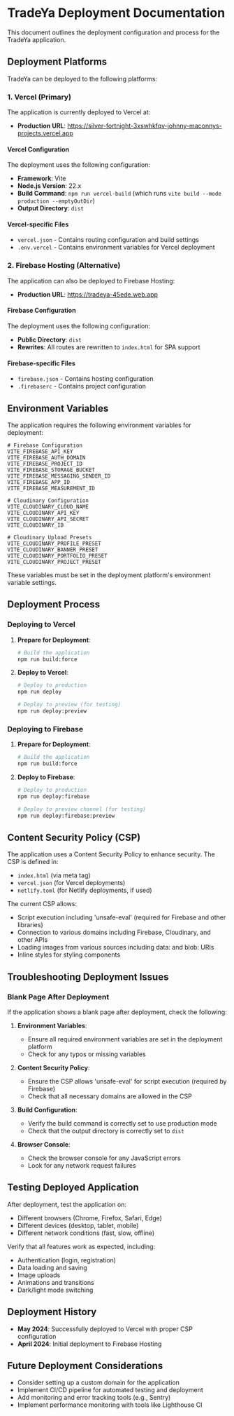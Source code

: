 # TradeYa Deployment Documentation

This document outlines the deployment configuration and process for the TradeYa application.

## Deployment Platforms

TradeYa can be deployed to the following platforms:

### 1. Vercel (Primary)

The application is currently deployed to Vercel at:
- **Production URL**: https://silver-fortnight-3xswhkfqv-johnny-maconnys-projects.vercel.app

#### Vercel Configuration

The deployment uses the following configuration:
- **Framework**: Vite
- **Node.js Version**: 22.x
- **Build Command**: `npm run vercel-build` (which runs `vite build --mode production --emptyOutDir`)
- **Output Directory**: `dist`

#### Vercel-specific Files
- `vercel.json` - Contains routing configuration and build settings
- `.env.vercel` - Contains environment variables for Vercel deployment

### 2. Firebase Hosting (Alternative)

The application can also be deployed to Firebase Hosting:
- **Production URL**: https://tradeya-45ede.web.app

#### Firebase Configuration

The deployment uses the following configuration:
- **Public Directory**: `dist`
- **Rewrites**: All routes are rewritten to `index.html` for SPA support

#### Firebase-specific Files
- `firebase.json` - Contains hosting configuration
- `.firebaserc` - Contains project configuration

## Environment Variables

The application requires the following environment variables for deployment:

```
# Firebase Configuration
VITE_FIREBASE_API_KEY
VITE_FIREBASE_AUTH_DOMAIN
VITE_FIREBASE_PROJECT_ID
VITE_FIREBASE_STORAGE_BUCKET
VITE_FIREBASE_MESSAGING_SENDER_ID
VITE_FIREBASE_APP_ID
VITE_FIREBASE_MEASUREMENT_ID

# Cloudinary Configuration
VITE_CLOUDINARY_CLOUD_NAME
VITE_CLOUDINARY_API_KEY
VITE_CLOUDINARY_API_SECRET
VITE_CLOUDINARY_ID

# Cloudinary Upload Presets
VITE_CLOUDINARY_PROFILE_PRESET
VITE_CLOUDINARY_BANNER_PRESET
VITE_CLOUDINARY_PORTFOLIO_PRESET
VITE_CLOUDINARY_PROJECT_PRESET
```

These variables must be set in the deployment platform's environment variable settings.

## Deployment Process

### Deploying to Vercel

1. **Prepare for Deployment**:
   ```bash
   # Build the application
   npm run build:force
   ```

2. **Deploy to Vercel**:
   ```bash
   # Deploy to production
   npm run deploy
   
   # Deploy to preview (for testing)
   npm run deploy:preview
   ```

### Deploying to Firebase

1. **Prepare for Deployment**:
   ```bash
   # Build the application
   npm run build:force
   ```

2. **Deploy to Firebase**:
   ```bash
   # Deploy to production
   npm run deploy:firebase
   
   # Deploy to preview channel (for testing)
   npm run deploy:firebase:preview
   ```

## Content Security Policy (CSP)

The application uses a Content Security Policy to enhance security. The CSP is defined in:
- `index.html` (via meta tag)
- `vercel.json` (for Vercel deployments)
- `netlify.toml` (for Netlify deployments, if used)

The current CSP allows:
- Script execution including 'unsafe-eval' (required for Firebase and other libraries)
- Connection to various domains including Firebase, Cloudinary, and other APIs
- Loading images from various sources including data: and blob: URIs
- Inline styles for styling components

## Troubleshooting Deployment Issues

### Blank Page After Deployment

If the application shows a blank page after deployment, check the following:

1. **Environment Variables**:
   - Ensure all required environment variables are set in the deployment platform
   - Check for any typos or missing variables

2. **Content Security Policy**:
   - Ensure the CSP allows 'unsafe-eval' for script execution (required by Firebase)
   - Check that all necessary domains are allowed in the CSP

3. **Build Configuration**:
   - Verify the build command is correctly set to use production mode
   - Check that the output directory is correctly set to `dist`

4. **Browser Console**:
   - Check the browser console for any JavaScript errors
   - Look for any network request failures

## Testing Deployed Application

After deployment, test the application on:
- Different browsers (Chrome, Firefox, Safari, Edge)
- Different devices (desktop, tablet, mobile)
- Different network conditions (fast, slow, offline)

Verify that all features work as expected, including:
- Authentication (login, registration)
- Data loading and saving
- Image uploads
- Animations and transitions
- Dark/light mode switching

## Deployment History

- **May 2024**: Successfully deployed to Vercel with proper CSP configuration
- **April 2024**: Initial deployment to Firebase Hosting

## Future Deployment Considerations

- Consider setting up a custom domain for the application
- Implement CI/CD pipeline for automated testing and deployment
- Add monitoring and error tracking tools (e.g., Sentry)
- Implement performance monitoring with tools like Lighthouse CI
